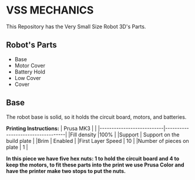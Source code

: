 # VSS MECHANICS


This Repository has the Very Small Size Robot 3D's Parts.

## Robot's Parts
- Base 
- Motor Cover  
- Battery Hold 
- Low Cover 
- Cover

## Base

The robot base is solid, so it holds the circuit board, motors, and batteries.

**Printing Instructions:**
|       Prusa MK3 			| 	                              	|
|---------------------------|-----------------------------------|
|Fill density    			|100%								|
|Support         			| Support on the build plate	    |
|Brim            			| Enabled                       	|
|First Layer Speed 			| 10 	                        	|
|Number of pieces on plate	| 1									|

**In this piece we have five hex nuts: 1 to hold the circuit board and 4 to keep the motors, to fit these parts into the print we use Prusa Color and have the printer make two stops to put the nuts.**
